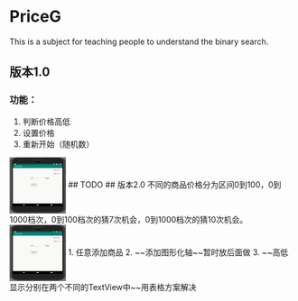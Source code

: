 # PriceG
This is a subject for teaching people to understand the binary search.

## 版本1.0
### 功能：
1. 判断价格高低
2. 设置价格
3. 重新开始（随机数）
<img src="https://github.com/MarkKobs/markdownPhotos/blob/master/res/pic1.png" width = "100" height = "100" div align=center />
## TODO
## 版本2.0
不同的商品价格分为区间0到100，0到1000档次，0到100档次的猜7次机会，0到1000档次的猜10次机会。
<img src="https://github.com/MarkKobs/markdownPhotos/blob/master/res/pic1.png" width = "100" height = "100" div align=center />
1. 任意添加商品
2. ~~添加图形化轴~~暂时放后面做
3. ~~高低显示分别在两个不同的TextView中~~用表格方案解决

